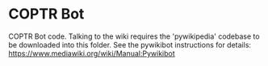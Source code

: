 COPTR Bot
=========

COPTR Bot code. Talking to the wiki requires the 'pywikipedia' codebase to be downloaded into this folder. See the pywikibot instructions for details: https://www.mediawiki.org/wiki/Manual:Pywikibot

